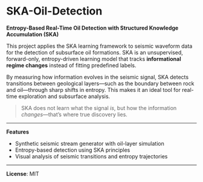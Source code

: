 # SKA-Oil-Detection

**Entropy-Based Real-Time Oil Detection with Structured Knowledge Accumulation (SKA)**

This project applies the SKA learning framework to seismic waveform data for the detection of subsurface oil formations. SKA is an unsupervised, forward-only, entropy-driven learning model that tracks **informational regime changes** instead of fitting predefined labels.

By measuring how information evolves in the seismic signal, SKA detects transitions between geological layers—such as the boundary between rock and oil—through sharp shifts in entropy. This makes it an ideal tool for real-time exploration and subsurface analysis.

> SKA does not learn what the signal *is*, but how the information *changes*—that’s where true discovery lies.

---

**Features**
- Synthetic seismic stream generator with oil-layer simulation
- Entropy-based detection using SKA principles
- Visual analysis of seismic transitions and entropy trajectories

---

**License**: MIT
